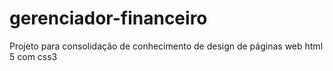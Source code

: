 # gerenciador-financeiro
Projeto para consolidação de conhecimento de design de páginas web html 5 com css3
